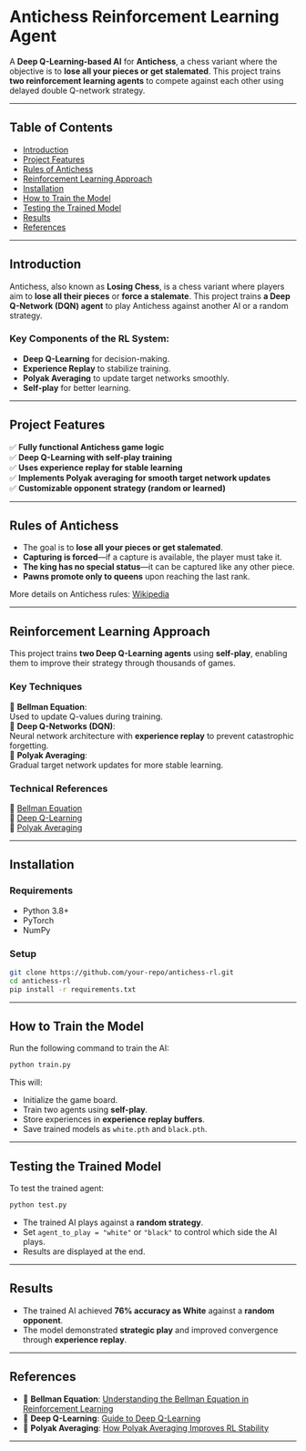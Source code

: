 # **Antichess Reinforcement Learning Agent**

A **Deep Q-Learning-based AI** for **Antichess**, a chess variant where the objective is to **lose all your pieces or get stalemated**. This project trains **two reinforcement learning agents** to compete against each other using delayed double Q-network strategy.

---

## **Table of Contents**
- [Introduction](#introduction)
- [Project Features](#project-features)
- [Rules of Antichess](#rules-of-antichess)
- [Reinforcement Learning Approach](#reinforcement-learning-approach)
- [Installation](#installation)
- [How to Train the Model](#how-to-train-the-model)
- [Testing the Trained Model](#testing-the-trained-model)
- [Results](#results)
- [References](#references)

---

## **Introduction**

Antichess, also known as **Losing Chess**, is a chess variant where players aim to **lose all their pieces** or **force a stalemate**. This project trains **a Deep Q-Network (DQN) agent** to play Antichess against another AI or a random strategy.

### **Key Components of the RL System:**
- **Deep Q-Learning** for decision-making.
- **Experience Replay** to stabilize training.
- **Polyak Averaging** to update target networks smoothly.
- **Self-play** for better learning.

---

## **Project Features**

✅ **Fully functional Antichess game logic**  
✅ **Deep Q-Learning with self-play training**  
✅ **Uses experience replay for stable learning**  
✅ **Implements Polyak averaging for smooth target network updates**  
✅ **Customizable opponent strategy (random or learned)**  

---

## **Rules of Antichess**

- The goal is to **lose all your pieces or get stalemated**.
- **Capturing is forced**—if a capture is available, the player must take it.
- **The king has no special status**—it can be captured like any other piece.
- **Pawns promote only to queens** upon reaching the last rank.

More details on Antichess rules: [Wikipedia](https://en.wikipedia.org/wiki/Losing_chess)

---

## **Reinforcement Learning Approach**

This project trains **two Deep Q-Learning agents** using **self-play**, enabling them to improve their strategy through thousands of games.

### **Key Techniques**

🔹 **Bellman Equation**:  
Used to update Q-values during training.  
🔹 **Deep Q-Networks (DQN)**:  
Neural network architecture with **experience replay** to prevent catastrophic forgetting.  
🔹 **Polyak Averaging**:  
Gradual target network updates for more stable learning.

### **Technical References**

📖 [Bellman Equation](https://www.cs.toronto.edu/~rgrosse/courses/csc311_f20/slides/lec11.pdf)  
📖 [Deep Q-Learning](https://blog.mlq.ai/deep-reinforcement-learning-q-learning/)  
📖 [Polyak Averaging](https://blog.mlq.ai/deep-reinforcement-learning-twin-delayed-ddpg-algorithm/)  

---

## **Installation**

### **Requirements**

- Python 3.8+
- PyTorch
- NumPy

### **Setup**

```bash
git clone https://github.com/your-repo/antichess-rl.git
cd antichess-rl
pip install -r requirements.txt
```

---

## **How to Train the Model**

Run the following command to train the AI:

```bash
python train.py
```

This will:
- Initialize the game board.
- Train two agents using **self-play**.
- Store experiences in **experience replay buffers**.
- Save trained models as `white.pth` and `black.pth`.

---

## **Testing the Trained Model**

To test the trained agent:

```bash
python test.py
```

- The trained AI plays against a **random strategy**.
- Set `agent_to_play = "white"` or `"black"` to control which side the AI plays.
- Results are displayed at the end.

---

## **Results**

- The trained AI achieved **76% accuracy as White** against a **random opponent**.
- The model demonstrated **strategic play** and improved convergence through **experience replay**.

---

## **References**

- 📖 **Bellman Equation**: [Understanding the Bellman Equation in Reinforcement Learning](https://www.cs.toronto.edu/~rgrosse/courses/csc311_f20/slides/lec11.pdf)  
- 📖 **Deep Q-Learning**: [Guide to Deep Q-Learning](https://blog.mlq.ai/deep-reinforcement-learning-q-learning/)  
- 📖 **Polyak Averaging**: [How Polyak Averaging Improves RL Stability](https://blog.mlq.ai/deep-reinforcement-learning-twin-delayed-ddpg-algorithm/)  

---

